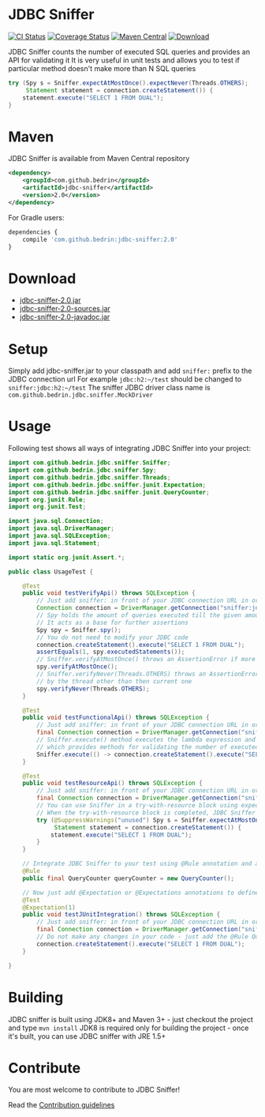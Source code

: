 JDBC Sniffer
============
[![CI Status](https://travis-ci.org/bedrin/jdbc-sniffer.svg?branch=master)](https://travis-ci.org/bedrin/jdbc-sniffer)
[![Coverage Status](https://coveralls.io/repos/bedrin/jdbc-sniffer/badge.png?branch=master)](https://coveralls.io/r/bedrin/jdbc-sniffer?branch=master)
[![Maven Central](https://maven-badges.herokuapp.com/maven-central/com.github.bedrin/jdbc-sniffer/badge.svg?style=flat)](https://maven-badges.herokuapp.com/maven-central/com.github.bedrin/jdbc-sniffer)
[![Download](https://api.bintray.com/packages/bedrin/github/jdbc-sniffer/images/download.svg) ](https://bintray.com/bedrin/github/jdbc-sniffer/_latestVersion)

JDBC Sniffer counts the number of executed SQL queries and provides an API for validating it
It is very useful in unit tests and allows you to test if particular method doesn't make more than N SQL queries

```java
try (Spy s = Sniffer.expectAtMostOnce().expectNever(Threads.OTHERS);
     Statement statement = connection.createStatement()) {
    statement.execute("SELECT 1 FROM DUAL");
}
```

Maven
============
JDBC Sniffer is available from Maven Central repository
```xml
<dependency>
    <groupId>com.github.bedrin</groupId>
    <artifactId>jdbc-sniffer</artifactId>
    <version>2.0</version>
</dependency>
```

For Gradle users:
```javascript
dependencies {
    compile 'com.github.bedrin:jdbc-sniffer:2.0'
}
```

Download
============
- [jdbc-sniffer-2.0.jar](https://github.com/bedrin/jdbc-sniffer/releases/download/2.0/jdbc-sniffer-2.0.jar)
- [jdbc-sniffer-2.0-sources.jar](https://github.com/bedrin/jdbc-sniffer/releases/download/2.0/jdbc-sniffer-2.0-sources.jar)
- [jdbc-sniffer-2.0-javadoc.jar](https://github.com/bedrin/jdbc-sniffer/releases/download/2.0/jdbc-sniffer-2.0-javadoc.jar)

Setup
============
Simply add jdbc-sniffer.jar to your classpath and add `sniffer:` prefix to the JDBC connection url
For example `jdbc:h2:~/test` should be changed to `sniffer:jdbc:h2:~/test`
The sniffer JDBC driver class name is `com.github.bedrin.jdbc.sniffer.MockDriver`

Usage
============
Following test shows all ways of integrating JDBC Sniffer into your project:

```java
import com.github.bedrin.jdbc.sniffer.Sniffer;
import com.github.bedrin.jdbc.sniffer.Spy;
import com.github.bedrin.jdbc.sniffer.Threads;
import com.github.bedrin.jdbc.sniffer.junit.Expectation;
import com.github.bedrin.jdbc.sniffer.junit.QueryCounter;
import org.junit.Rule;
import org.junit.Test;

import java.sql.Connection;
import java.sql.DriverManager;
import java.sql.SQLException;
import java.sql.Statement;

import static org.junit.Assert.*;

public class UsageTest {

    @Test
    public void testVerifyApi() throws SQLException {
        // Just add sniffer: in front of your JDBC connection URL in order to enable sniffer
        Connection connection = DriverManager.getConnection("sniffer:jdbc:h2:~/test", "sa", "sa");
        // Spy holds the amount of queries executed till the given amount of time
        // It acts as a base for further assertions
        Spy spy = Sniffer.spy();
        // You do not need to modify your JDBC code
        connection.createStatement().execute("SELECT 1 FROM DUAL");
        assertEquals(1, spy.executedStatements());
        // Sniffer.verifyAtMostOnce() throws an AssertionError if more than one query was executed;
        spy.verifyAtMostOnce();
        // Sniffer.verifyNever(Threads.OTHERS) throws an AssertionError if at least one query was executed
        // by the thread other than then current one
        spy.verifyNever(Threads.OTHERS);
    }

    @Test
    public void testFunctionalApi() throws SQLException {
        // Just add sniffer: in front of your JDBC connection URL in order to enable sniffer
        final Connection connection = DriverManager.getConnection("sniffer:jdbc:h2:~/test", "sa", "sa");
        // Sniffer.execute() method executes the lambda expression and returns an instance of Spy
        // which provides methods for validating the number of executed queries in given lambda
        Sniffer.execute(() -> connection.createStatement().execute("SELECT 1 FROM DUAL")).verifyAtMostOnce();
    }

    @Test
    public void testResourceApi() throws SQLException {
        // Just add sniffer: in front of your JDBC connection URL in order to enable sniffer
        final Connection connection = DriverManager.getConnection("sniffer:jdbc:h2:~/test", "sa", "sa");
        // You can use Sniffer in a try-with-resource block using expect methods instead of verify
        // When the try-with-resource block is completed, JDBC Sniffer will verify all the expectations defined
        try (@SuppressWarnings("unused") Spy s = Sniffer.expectAtMostOnce().expectNever(Threads.OTHERS);
             Statement statement = connection.createStatement()) {
            statement.execute("SELECT 1 FROM DUAL");
        }
    }

    // Integrate JDBC Sniffer to your test using @Rule annotation and a QueryCounter field
    @Rule
    public final QueryCounter queryCounter = new QueryCounter();

    // Now just add @Expectation or @Expectations annotations to define number of queries allowed for given method
    @Test
    @Expectation(1)
    public void testJUnitIntegration() throws SQLException {
        // Just add sniffer: in front of your JDBC connection URL in order to enable sniffer
        final Connection connection = DriverManager.getConnection("sniffer:jdbc:h2:~/test", "sa", "sa");
        // Do not make any changes in your code - just add the @Rule QueryCounter and put annotations on your test method
        connection.createStatement().execute("SELECT 1 FROM DUAL");
    }

}
```

Building
============
JDBC sniffer is built using JDK8+ and Maven 3+ - just checkout the project and type `mvn install`
JDK8 is required only for building the project - once it's built, you can use JDBC sniffer with JRE 1.5+

Contribute
============
You are most welcome to contribute to JDBC Sniffer!

Read the [Contribution guidelines](https://github.com/bedrin/jdbc-sniffer/blob/master/CONTRIBUTING.md)
